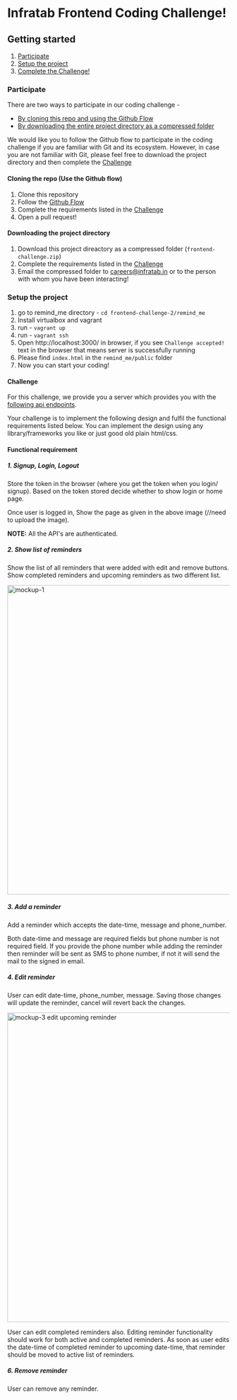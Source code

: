 # Infratab Frontend Coding Challenge!

## Getting started
1. [Participate](#participate)
2. [Setup the project](#setup-the-project)
3. [Complete the Challenge!](#challenge)

### Participate
There are two ways to participate in our coding challenge -
- [By cloning this repo and using the Github Flow](#cloning-the-repo-use-the-github-flow)
- [By downloading the entire project directory as a compressed folder](#downloading-the-project-directory)

We would like you to follow the Github flow to participate in the coding challenge if you are familiar with Git and its ecosystem. However, in case you are not familiar with Git, please feel free to download the project directory and then complete the [Challenge](#challenge)

#### Cloning the repo (Use the Github flow)
1. Clone this repository
2. Follow the [Github Flow](https://guides.github.com/introduction/flow/)
3. Complete the requirements listed in the [Challenge](#challenge)
4. Open a pull request!

#### Downloading the project directory
1. Download this project direactory as a compressed folder (`frontend-challenge.zip`)
2. Complete the requirements listed in the [Challenge](#challenge)
3. Email the compressed folder to careers@infratab.in or to the person with whom you have been interacting!

### Setup the project
1. go to remind_me directory - `cd frontend-challenge-2/remind_me` 
2. Install virtualbox and vagrant
3. run - `vagrant up`
4. run - `vagrant ssh`
5. Open http://localhost:3000/ in browser, if you see `Challenge accepted!` text in the browser that means server is successfully running
6. Please find `index.html` in the `remind_me/public` folder
7. Now you can start your coding!

#### Challenge
For this challenge, we provide you a server which provides you with the [following api endpoints](https://github.com/Infratab/frontend-challenge-2/blob/master/API.md).

Your challenge is to implement the following design and fulfil the functional requirements listed below. You can implement the design using any library/frameworks you like or just good old plain html/css.

#### Functional requirement
##### 1. Signup, Login, Logout

Store the token in the browser (where you get the token when you login/ signup). Based on the token stored decide whether to show login or home page.

Once user is logged in, Show the page as given in the above image (//need to upload the image).

**NOTE:** All the API's are authenticated.
      
##### 2. Show list of reminders
  Show the list of all reminders that were added with edit and remove buttons. Show completed reminders and upcoming reminders as two different list.
  
<img width="700" alt="mockup-1" src="https://cloud.githubusercontent.com/assets/12729226/16512744/5d770dfc-3f7c-11e6-9eb0-836587a74204.png">
  
##### 3. Add a reminder

  Add a reminder which accepts the date-time, message and phone_number.
  
  Both date-time and message are required fields but phone number is not required field. If you provide the phone number while adding the reminder then reminder will be sent as SMS to phone number, if not it will send the mail to the signed in email.

##### 4. Edit reminder
  User can edit date-time, phone_number, message. Saving those changes will update the reminder, cancel will revert back the changes.
  
  <img width="700" alt="mockup-3 edit upcoming reminder" src="https://cloud.githubusercontent.com/assets/12729226/16512749/6f32095c-3f7c-11e6-9a51-9ab788516a5d.png">

  
  User can edit completed reminders also. Editing reminder functionality should work for both active and completed reminders. As soon as user edits the date-time of completed reminder to upcoming date-time, that reminder should be moved to active list of reminders.
  


##### 6. Remove reminder
 User can remove any reminder.
